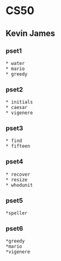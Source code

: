 # **CS50**
## Kevin James
### pset1
	* water
	* mario
	* greedy
	
### pset2
	* initials
	* caesar
	* vigenere
	
### pset3
	* find
	* fifteen

### pset4
	* recover
	* resize
	* whodunit

### pset5
    *speller
    
### pset6
    *greedy
    *mario
    *vigenere


